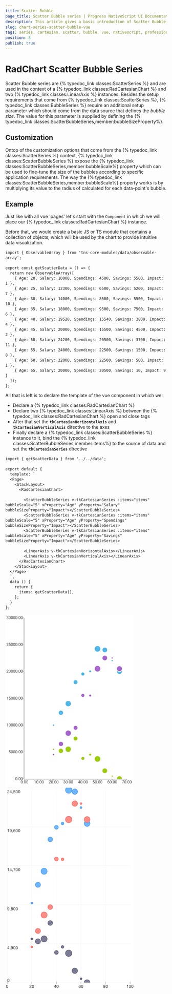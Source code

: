 ```yaml
---
title: Scatter Bubble
page_title: Scatter Bubble series | Progress NativeScript UI Documentation
description: This article gives a basic introduction of Scatter Bubble series and continues with a sample scenario of how Scatter Bubble series are used.
slug: chart-series-scatter-bubble-vue
tags: series, cartesian, scatter, bubble, vue, nativescript, professional, ui
position: 8
publish: true
---
```


# RadChart Scatter Bubble Series
Scatter Bubble series are {% typedoc_link classes:ScatterSeries %} and are used in the context of a {% typedoc_link classes:RadCartesianChart %}  and two {% typedoc_link classes:LinearAxis %} instances. Besides the setup requirements that come from {% typedoc_link classes:ScatterSeries %}, {% typedoc_link classes:BubbleSeries %} require an additional setup parameter which should come from the data source that defines the *bubble size*. The value for this parameter is supplied by defining the {% typedoc_link classes:ScatterBubbleSeries,member:bubbleSizeProperty%}.

## Customization
Ontop of the customization options that come from the {% typedoc_link classes:ScatterSeries %} context, {% typedoc_link classes:ScatterBubbleSeries %} expose the {% typedoc_link classes:ScatterBubbleSeries,member:bubbleScale%} property which can be used to fine-tune the size of the bubbles according to specific application requirements. The way the {% typedoc_link classes:ScatterBubbleSeries,member:bubbleScale%} property works is by multiplying its value to the radius of calculated for each data-point's bubble.

## Example
Just like with all vue 'pages' let's start with the `Component` in which we will place our {% typedoc_link classes:RadCartesianChart %} instance.

Before that, we would create a basic JS or TS module that contains a collection of objects, which will be used by the chart to provide intuitive data visualization.

```
import { ObservableArray } from 'tns-core-modules/data/observable-array';

export const getScatterData = () => {
  return new ObservableArray([
    { Age: 20, Salary: 10000, Spendings: 4500, Savings: 5500, Impact: 1 },
    { Age: 25, Salary: 12300, Spendings: 6500, Savings: 5200, Impact: 7 },
    { Age: 30, Salary: 14000, Spendings: 8500, Savings: 5500, Impact: 10 },
    { Age: 35, Salary: 18000, Spendings: 9500, Savings: 7500, Impact: 6 },
    { Age: 40, Salary: 19520, Spendings: 15540, Savings: 3800, Impact: 4 },
    { Age: 45, Salary: 20000, Spendings: 15500, Savings: 4500, Impact: 2 },
    { Age: 50, Salary: 24200, Spendings: 20500, Savings: 3700, Impact: 11 },
    { Age: 55, Salary: 24000, Spendings: 22500, Savings: 1500, Impact: 8 },
    { Age: 60, Salary: 22000, Spendings: 22500, Savings: 500, Impact: 1 },
    { Age: 65, Salary: 20000, Spendings: 20500, Savings: 10, Impact: 9 }
  ]);
};

```

All that is left is to declare the template of the vue component in which we:

- Declare a {% typedoc_link classes:RadCartesianChart %}
- Declare two {% typedoc_link classes:LinearAxis %} between the {% typedoc_link classes:RadCartesianChart %} open and close tags
- After that set the **`tkCartesianHorizontalAxis`** and **`tkCartesianVerticalAxis`** directive to the axes
- Finally declare a {% typedoc_link classes:ScatterBubbleSeries %} instance to it, bind the {% typedoc_link classes:ScatterBubbleSeries,member:items%} to the source of data and set the **`tkCartesianSeries`** directive

```
import { getScatterData } from '../../data';

export default {
  template: `
  <Page>
    <StackLayout>
      <RadCartesianChart>

        <ScatterBubbleSeries v-tkCartesianSeries :items="items" bubbleScale="5" xProperty="Age" yProperty="Salary" bubbleSizeProperty="Impact"></ScatterBubbleSeries>
        <ScatterBubbleSeries v-tkCartesianSeries :items="items" bubbleScale="5" xProperty="Age" yProperty="Spendings" bubbleSizeProperty="Impact"></ScatterBubbleSeries>
        <ScatterBubbleSeries v-tkCartesianSeries :items="items" bubbleScale="5" xProperty="Age" yProperty="Savings" bubbleSizeProperty="Impact"></ScatterBubbleSeries>

        <LinearAxis v-tkCartesianHorizontalAxis></LinearAxis>
        <LinearAxis v-tkCartesianVerticalAxis></LinearAxis>
      </RadCartesianChart>
    </StackLayout>
  </Page>
  `,
  data () {
    return {
      items: getScatterData(),
    };
  }
};
```

![Cartesian chart: Scatter Bubble series](images/scatter_bubble_series_android.png " Scatter Bubble series on Android.") ![Cartesian chart: Scatter Bubble series](images/scatter_bubble_series_ios.png "Scatter Bubble series on iOS.")
